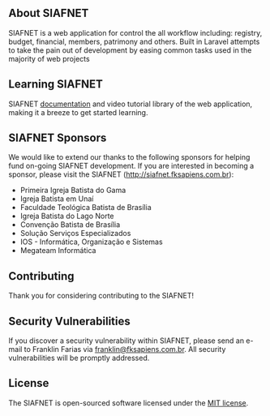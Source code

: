 ## About SIAFNET

SIAFNET is a web application for control the all workflow including: registry, budget, financial, members, patrimony and others. Built in Laravel attempts to take the pain out of development by easing common tasks used in the majority of web projects

## Learning SIAFNET

SIAFNET [documentation](http://wiki.fksapiens.com.br/index.php?title=Sistemas/SIAF) and video tutorial library of the web application, making it a breeze to get started learning.

## SIAFNET Sponsors

We would like to extend our thanks to the following sponsors for helping fund on-going SIAFNET development. If you are interested in becoming a sponsor, please visit the SIAFNET (http://siafnet.fksapiens.com.br):

- Primeira Igreja Batista do Gama
- Igreja Batista em Unaí
- Faculdade Teológica Batista de Brasília
- Igreja Batista do Lago Norte
- Convenção Batista de Brasília
- Solução Serviços Especializados
- IOS - Informática, Organização e Sistemas
- Megateam Informática

## Contributing

Thank you for considering contributing to the SIAFNET!

## Security Vulnerabilities

If you discover a security vulnerability within SIAFNET, please send an e-mail to Franklin Farias via [franklin@fksapiens.com.br](mailto:franklin@fksapiens.com.br). All security vulnerabilities will be promptly addressed.

## License

The SIAFNET is open-sourced software licensed under the [MIT license](https://opensource.org/licenses/MIT).
